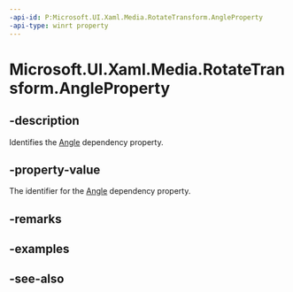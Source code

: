 ```yaml
---
-api-id: P:Microsoft.UI.Xaml.Media.RotateTransform.AngleProperty
-api-type: winrt property
---
```


<!-- Property syntax
public Windows.UI.Xaml.DependencyProperty AngleProperty { get; }
-->

# Microsoft.UI.Xaml.Media.RotateTransform.AngleProperty

## -description
Identifies the [Angle](rotatetransform_angle.md) dependency property.

## -property-value
The identifier for the [Angle](rotatetransform_angle.md) dependency property.

## -remarks

## -examples

## -see-also
